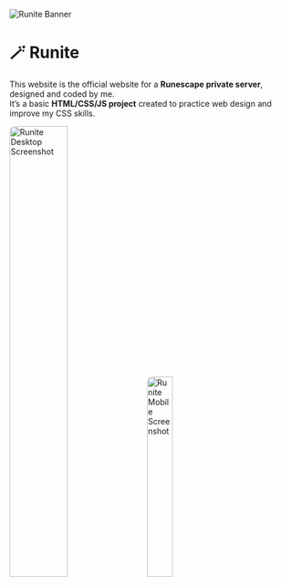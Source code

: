 ![Runite Banner](https://via.placeholder.com/1000x250?text=Runite+Official+Website)

# 🪄 Runite

This website is the official website for a **Runescape private server**, designed and coded by me.  
It’s a basic **HTML/CSS/JS project** created to practice web design and improve my CSS skills.

<p>
  <img src="./assets/img/desktop.png" alt="Runite Desktop Screenshot" width="45%" style="border-radius:10px; margin-right:10px;">
  <img src="./assets/img/mobile.png" alt="Runite Mobile Screenshot" width="30%" style="border-radius:10px;">
</p>
